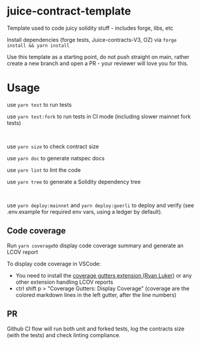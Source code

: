 # juice-contract-template
Template used to code juicy solidity stuff - includes forge, libs, etc

Install dependencies (forge tests, Juice-contracts-V3, OZ) via `forge install && yarn install`

Use this template as a starting point, do not push straight on main, rather create a new branch and open a PR - your reviewer will love you for this.

# Usage
use `yarn test` to run tests

use `yarn test:fork` to run tests in CI mode (including slower mainnet fork tests)

<br>

use `yarn size` to check contract size

use `yarn doc` to generate natspec docs

use `yarn lint` to lint the code

use `yarn tree` to generate a Solidity dependency tree

<br>

use `yarn deploy:mainnet` and `yarn deploy:goerli` to deploy and verify (see .env.example for required env vars, using a ledger by default).

## Code coverage
Run `yarn coverage`to display code coverage summary and generate an LCOV report

To display code coverage in VSCode:
- You need to install the [coverage gutters extension (Ryan Luker)](https://marketplace.visualstudio.com/items?itemName=ryanluker.vscode-coverage-gutters) or any other extension handling LCOV reports
- ctrl shift p > "Coverage Gutters: Display Coverage" (coverage are the colored markdown lines in the left gutter, after the line numbers)

## PR
Github CI flow will run both unit and forked tests, log the contracts size (with the tests) and check linting compliance.